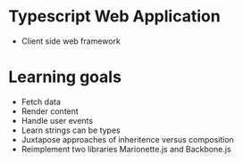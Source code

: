 # Typescript Web Application
* Client side web framework

# Learning goals
* Fetch data
* Render content
* Handle user events
* Learn strings can be types 
* Juxtapose approaches of inheritence versus composition
* Reimplement two libraries Marionette.js and Backbone.js
